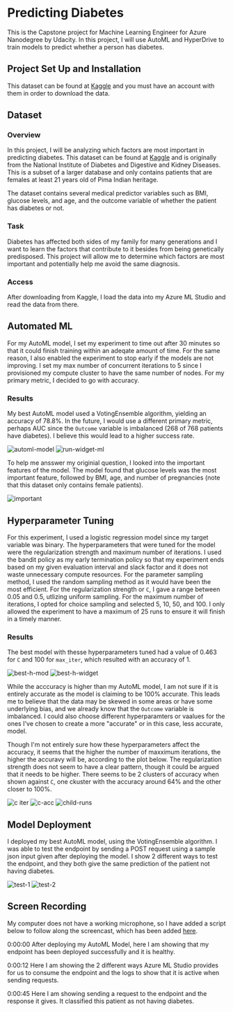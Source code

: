 # Predicting Diabetes

This is the Capstone project for Machine Learning Engineer for Azure Nanodegree by Udacity. In this project, I will use AutoML and HyperDrive to train models to predict whether a person has diabetes.



## Project Set Up and Installation
This dataset can be found at [Kaggle](https://www.kaggle.com/datasets/uciml/pima-indians-diabetes-database) and you must have an account with them in order to download the data.



## Dataset

### Overview
In this project, I will be analyzing which factors are most important in predicting diabetes. This dataset can be found at [Kaggle](https://www.kaggle.com/datasets/uciml/pima-indians-diabetes-database) and is originally from the National Institute of Diabetes and Digestive and Kidney Diseases. This is a subset of a larger database and only contains patients that are females at least 21 years old of Pima Indian heritage.

The dataset contains several medical predictor variables such as BMI, glucose levels, and age, and the outcome variable of whether the patient has diabetes or not.

### Task
Diabetes has affected both sides of my family for many generations and I want to learn the factors that contribute to it besides from being genetically predisposed. This project will allow me to determine which factors are most important and potentially help me avoid the same diagnosis.

### Access
After downloading from Kaggle, I load the data into my Azure ML Studio and read the data from there.



## Automated ML

For my AutoML model, I set my experiment to time out after 30 minutes so that it could finish training within an adeqate amount of time. For the same reason, I also enabled the experiment to stop early if the models are not improving. I set my max number of concurrent iterations to 5 since I provisioned my compute cluster to have the same number of nodes. For my primary metric, I decided to go with accuracy. 

### Results

My best AutoML model used a VotingEnsemble algorithm, yielding an accuracy of 78.8%. In the future, I would use a different primary metric, perhaps AUC since the `Outcome` variable is imbalanced (268 of 768 patients have diabetes). I believe this would lead to a higher success rate.

![automl-model](best-automl-model.PNG)
![run-widget-ml](run-details-automl.PNG)

To help me ansswer my originial question, I looked into the important features of the model. The model found that glucose levels was the most important feature, followed by BMI, age, and number of pregnancies (note that this dataset only contains female patients).

![important](important-features.PNG)



## Hyperparameter Tuning

For this experiment, I used a logistic regression model since my target variable was binary. The hyperparameters that were tuned for the model were the regularization strength and maximum number of iterations. I used the bandit policy as my early termination policy so that my experiment ends based on my given evaluation interval and slack factor and it does not waste unnecessary compute resources. For the parameter sampling method, I used the random sampling method as it would have been the most efficient. For the regularization strength or `C`, I gave a range between 0.05 and 0.5, utlizing uniform sampling. For the maximum number of iterations, I opted for choice sampling and selected 5, 10, 50, and 100. I only allowed the experiment to have a maximum of 25 runs to ensure it will finish in a timely manner.

### Results

The best model with thesse hyperparameters tuned had a value of 0.463 for `C` and 100 for `max_iter`, which resulted with an accuracy of 1. 

![best-h-mod](best_model.PNG)
![best-h-widget](run-details-widget.PNG)

While the acccuracy is higher than my AutoML model, I am not sure if it is entirely accurate as the model is claiming to be 100% accurate. This leads me to believe that the data may be skewed in some areas or have some underlying bias, and we already know that the `Outcome` variable is imbalanced. I could also choose different hyperparamters or vaalues for the ones I've chosen to create a more "accurate" or in this case, less accurate, model. 

Though I'm not entirely sure how these hyperparameters affect the accuracy, it seems that the higher the number of maxximum iterations, the higher the accuravy will be, according to the plot below. The regularization strength does not seem to have a clear pattern, though it could be argued that it needs to be higher. There seems to be 2 clusters of accuracy when shown against `C`, one ckuster with the accuracy around 64% and the other closer to 100%. 

![c iter](c_iter.PNG)
![c-acc](c_accuracy.PNG)
![child-runs](child_runs.PNG)



## Model Deployment

I deployed my best AutoML model, using the VotingEnsemble algorithm. I was able to test the endpoint by sending a POST request using a sample json input given after deploying the model. I show 2 different ways to test the endpoint, and they both give the same prediction of the patient not having diabetes.

![test-1](active-endpoint-1.PNG)
![test-2](active-endpoint-2.PNG)


## Screen Recording
My computer does not have a working microphone, so I have added a script below to follow along the screencast, which has been added [here](final-project.mp4). 

0:00:00
After deploying my AutoML Model, here I am showing that my endpoint has been deployed successfully and it is healthy.

0:00:12
Here I am showing the 2 different ways Azure ML Studio provides for us to consume the endpoint and the logs to show that it is active when sending requests.

0:00:45
Here I am showing sending a request to the endpoint and the response it gives. It classified this patient as not having diabetes.
